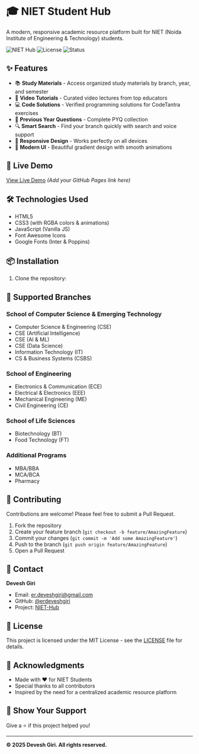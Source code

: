 # 🎓 NIET Student Hub

A modern, responsive academic resource platform built for NIET (Noida Institute of Engineering & Technology) students.

![NIET Hub](https://img.shields.io/badge/Version-1.0-blue)
![License](https://img.shields.io/badge/License-MIT-green)
![Status](https://img.shields.io/badge/Status-Active-success)

## ✨ Features

- 📚 **Study Materials** - Access organized study materials by branch, year, and semester
- 🎥 **Video Tutorials** - Curated video lectures from top educators
- 💻 **Code Solutions** - Verified programming solutions for CodeTantra exercises
- 📝 **Previous Year Questions** - Complete PYQ collection
- 🔍 **Smart Search** - Find your branch quickly with search and voice support
- 📱 **Responsive Design** - Works perfectly on all devices
- 🎨 **Modern UI** - Beautiful gradient design with smooth animations

## 🚀 Live Demo

[View Live Demo](#) *(Add your GitHub Pages link here)*

## 🛠️ Technologies Used

- HTML5
- CSS3 (with RGBA colors & animations)
- JavaScript (Vanilla JS)
- Font Awesome Icons
- Google Fonts (Inter & Poppins)

## 📦 Installation

1. Clone the repository:

## 🎯 Supported Branches

### School of Computer Science & Emerging Technology
- Computer Science & Engineering (CSE)
- CSE (Artificial Intelligence)
- CSE (AI & ML)
- CSE (Data Science)
- Information Technology (IT)
- CS & Business Systems (CSBS)

### School of Engineering
- Electronics & Communication (ECE)
- Electrical & Electronics (EEE)
- Mechanical Engineering (ME)
- Civil Engineering (CE)

### School of Life Sciences
- Biotechnology (BT)
- Food Technology (FT)

### Additional Programs
- MBA/BBA
- MCA/BCA
- Pharmacy

## 🤝 Contributing

Contributions are welcome! Please feel free to submit a Pull Request.

1. Fork the repository
2. Create your feature branch (`git checkout -b feature/AmazingFeature`)
3. Commit your changes (`git commit -m 'Add some AmazingFeature'`)
4. Push to the branch (`git push origin feature/AmazingFeature`)
5. Open a Pull Request

## 📧 Contact

**Devesh Giri**
- Email: er.deveshgiri@gmail.com
- GitHub: [@erdeveshgiri](https://github.com/erdeveshgiri)
- Project: [NIET-Hub](https://github.com/erdeveshgiri/NIET-Hub)

## 📝 License

This project is licensed under the MIT License - see the [LICENSE](LICENSE) file for details.

## 💖 Acknowledgments

- Made with ❤️ for NIET Students
- Special thanks to all contributors
- Inspired by the need for a centralized academic resource platform

## 🌟 Show Your Support

Give a ⭐️ if this project helped you!

---

**© 2025 Devesh Giri. All rights reserved.**
